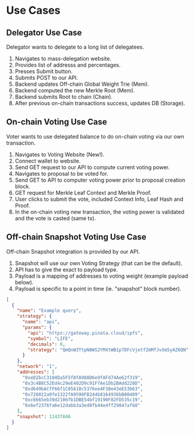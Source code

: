 # Use Cases

## Delegator Use Case

Delegator wants to delegate to a long list of delegatees.
 
1. Navigates to mass-delegation website.
1. Provides list of addresss and percentages.
1. Presses Submit button.
1. Submits POST to our API.
1. Backend updates Off-chain Global Weight Trie (Mem).
1. Backend computed the new Merkle Root (Mem).
1. Backend submits Root to chain (Chain).
1. After previous on-chain transactions success, updates DB (Storage).

## On-chain Voting Use Case

Voter wants to use delegated balance to do on-chain voting via our own transaction.

1. Navigates to Voting Website (New!).
1. Connect wallet to website.
1. Send GET request to our API to compute current voting power.
1. Navigates to proposal to be voted for.
1. Send GET to API to computer voting power prior to proposal creation block.
1. GET request for Merkle Leaf Context and Merkle Proof.
1. User clicks to submit the vote, included Context Info, Leaf Hash and Proof.
1. In the on-chain voting new transaction, the voting power is validated and the vote is casted (same tx).

## Off-chain Snapshot Voting Use Case

Off-chain Snapshot integration is provided by our API.

1. Snapshot will use our own Voting Strategy (that can be the default).
1. API has to give the exact to payload type.
1. Payload is a mapping of addresses to voting weight (example payload below).
1. Payload is specific to a point in time (ie. "snapshot" block number).

```json
[
  {
    "name": "Example query",
    "strategy": {
      "name": "api",
      "params": {
        "api": "https://gateway.pinata.cloud/ipfs",
        "symbol": "LIFE",
        "decimals": 0,
        "strategy": "QmQnW3TtpN8WS2YMXtWB1p7DFcVjetfZmMfJvXm5yAZ6QN"
      }
    },
    "network": "1",
    "addresses": [
      "0xeD2bcC3104Da5F5f8fA988D6e9fAFd74Ae62f319",
      "0x3c4B8C52Ed4c29eE402D9c91FfAe1Db2BAdd228D",
      "0xd649bACfF66f1C85618c5376ee4F38e43eE53b63",
      "0x726022a9fe1322fA9590FB244b8164936bB00489",
      "0xc6665eb39d2106fb1DBE54bf19190F82FD535c19",
      "0x6ef2376fa6e12dabb3a3ed0fb44e4ff29847af68"
    ],
    "snapshot": 11437846
  }
]
```
